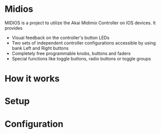# Midios
MIDIOS is a project to utilize the Akai Midimix Controller on IOS devices. It provides

- Visual feedback on the controller's button LEDs
- Two sets of independent controller configurations accessible by using bank Left and Right buttons
- Completely free programmable knobs, buttons and faders
- Special functions like toggle buttons, radio buttons or toggle groups

# How it works

# Setup

# Configuration
